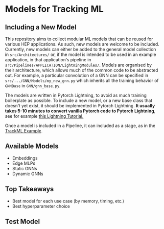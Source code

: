 # Models for Tracking ML

## Including a New Model

This repository aims to collect modular ML models that can be reused for various HEP applications. As such, new models are welcome to be included. Currently, new models can either be added to the general model collection in `src/Architectures/` or, if the model is intended to be used in an example application, in that application's pipeline in `src/Pipelines/APPLICATION/LightningModules/`. Models are organised by their architecture, which allows much of the common code to be abstracted out. For example, a particular convolution of a GNN can be specified in `src/.../GNN/Models/my_new_gnn.py` which inherits all the training behavior of `GNNBase` in `GNN/gnn_base.py`. 

The models are written in Pytorch Lightning, to avoid as much training boilerplate as possible. To include a new model, or a new base class that doesn't yet exist, it should be implemented in Pytorch Lightning. **It usually takes 5-10 minutes to convert vanilla Pytorch code to Pytorch Lightning**, see for example [this Lightning Tutorial.](https://pytorch-lightning.readthedocs.io/en/stable/starter/converting.html)

Once a model is included in a Pipeline, it can included as a stage, as in the [TrackML Example](https://github.com/HSF-reco-and-software-triggers/Tracking-ML-Exa.TrkX/blob/master/src/Pipelines/TrackML_Example/configs/pipeline_quickstart.yaml).

## Available Models

- Embeddings
- Edge MLPs
- Static GNNs
- Dynamic GNNs

## Top Takeaways

- Best model for each use case (by memory, timing, etc.)
- Best hyperparameter choice

## Test Model

<!-- ::: src.Pipelines.TrackML_Example.LightningModules.Embedding.embedding_base.EmbeddingBase
    handler: python
    selection:
      members:
        - training_step
        - validation_step
    rendering:
      show_root_heading: true
      show_source: true -->

<!-- ::: src.Pipelines.Examples.LightningModules.GNN.gnn_base.GNNBase -->

<!-- ::: src.Pipelines.Examples.LightningModules.GNN.Models.interaction_gnn.InteractionGNN
    handler: python
    selection:
      members:
        - forward
    rendering:
      show_root_heading: false
      show_source: false

::: GNN.Models.interaction_gnn.InteractionGNN
    handler: python
    selection:
      members:
        - forward
    rendering:
      show_root_heading: false
      show_source: false -->
